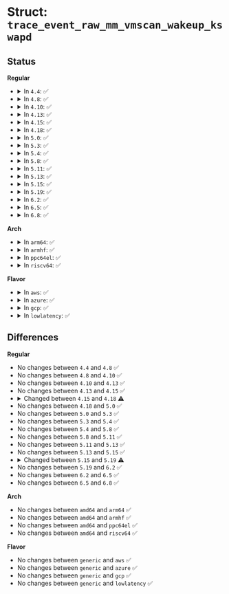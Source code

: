# Struct: <code>trace_event_raw_mm_vmscan_wakeup_kswapd</code>

## Status
<b>Regular</b>
<ul>
<li>
<details>
<summary>In <code>4.4</code>: ✅</summary>

```c
struct trace_event_raw_mm_vmscan_wakeup_kswapd {
    struct trace_entry ent;
    int nid;
    int zid;
    int order;
    char __data[0];
};
```
</details>
</li>
<li>
<details>
<summary>In <code>4.8</code>: ✅</summary>

```c
struct trace_event_raw_mm_vmscan_wakeup_kswapd {
    struct trace_entry ent;
    int nid;
    int zid;
    int order;
    char __data[0];
};
```
</details>
</li>
<li>
<details>
<summary>In <code>4.10</code>: ✅</summary>

```c
struct trace_event_raw_mm_vmscan_wakeup_kswapd {
    struct trace_entry ent;
    int nid;
    int zid;
    int order;
    char __data[0];
};
```
</details>
</li>
<li>
<details>
<summary>In <code>4.13</code>: ✅</summary>

```c
struct trace_event_raw_mm_vmscan_wakeup_kswapd {
    struct trace_entry ent;
    int nid;
    int zid;
    int order;
    char __data[0];
};
```
</details>
</li>
<li>
<details>
<summary>In <code>4.15</code>: ✅</summary>

```c
struct trace_event_raw_mm_vmscan_wakeup_kswapd {
    struct trace_entry ent;
    int nid;
    int zid;
    int order;
    char __data[0];
};
```
</details>
</li>
<li>
<details>
<summary>In <code>4.18</code>: ✅</summary>

```c
struct trace_event_raw_mm_vmscan_wakeup_kswapd {
    struct trace_entry ent;
    int nid;
    int zid;
    int order;
    gfp_t gfp_flags;
    char __data[0];
};
```
</details>
</li>
<li>
<details>
<summary>In <code>5.0</code>: ✅</summary>

```c
struct trace_event_raw_mm_vmscan_wakeup_kswapd {
    struct trace_entry ent;
    int nid;
    int zid;
    int order;
    gfp_t gfp_flags;
    char __data[0];
};
```
</details>
</li>
<li>
<details>
<summary>In <code>5.3</code>: ✅</summary>

```c
struct trace_event_raw_mm_vmscan_wakeup_kswapd {
    struct trace_entry ent;
    int nid;
    int zid;
    int order;
    gfp_t gfp_flags;
    char __data[0];
};
```
</details>
</li>
<li>
<details>
<summary>In <code>5.4</code>: ✅</summary>

```c
struct trace_event_raw_mm_vmscan_wakeup_kswapd {
    struct trace_entry ent;
    int nid;
    int zid;
    int order;
    gfp_t gfp_flags;
    char __data[0];
};
```
</details>
</li>
<li>
<details>
<summary>In <code>5.8</code>: ✅</summary>

```c
struct trace_event_raw_mm_vmscan_wakeup_kswapd {
    struct trace_entry ent;
    int nid;
    int zid;
    int order;
    gfp_t gfp_flags;
    char __data[0];
};
```
</details>
</li>
<li>
<details>
<summary>In <code>5.11</code>: ✅</summary>

```c
struct trace_event_raw_mm_vmscan_wakeup_kswapd {
    struct trace_entry ent;
    int nid;
    int zid;
    int order;
    gfp_t gfp_flags;
    char __data[0];
};
```
</details>
</li>
<li>
<details>
<summary>In <code>5.13</code>: ✅</summary>

```c
struct trace_event_raw_mm_vmscan_wakeup_kswapd {
    struct trace_entry ent;
    int nid;
    int zid;
    int order;
    gfp_t gfp_flags;
    char __data[0];
};
```
</details>
</li>
<li>
<details>
<summary>In <code>5.15</code>: ✅</summary>

```c
struct trace_event_raw_mm_vmscan_wakeup_kswapd {
    struct trace_entry ent;
    int nid;
    int zid;
    int order;
    gfp_t gfp_flags;
    char __data[0];
};
```
</details>
</li>
<li>
<details>
<summary>In <code>5.19</code>: ✅</summary>

```c
struct trace_event_raw_mm_vmscan_wakeup_kswapd {
    struct trace_entry ent;
    int nid;
    int zid;
    int order;
    long unsigned int gfp_flags;
    char __data[0];
};
```
</details>
</li>
<li>
<details>
<summary>In <code>6.2</code>: ✅</summary>

```c
struct trace_event_raw_mm_vmscan_wakeup_kswapd {
    struct trace_entry ent;
    int nid;
    int zid;
    int order;
    long unsigned int gfp_flags;
    char __data[0];
};
```
</details>
</li>
<li>
<details>
<summary>In <code>6.5</code>: ✅</summary>

```c
struct trace_event_raw_mm_vmscan_wakeup_kswapd {
    struct trace_entry ent;
    int nid;
    int zid;
    int order;
    long unsigned int gfp_flags;
    char __data[0];
};
```
</details>
</li>
<li>
<details>
<summary>In <code>6.8</code>: ✅</summary>

```c
struct trace_event_raw_mm_vmscan_wakeup_kswapd {
    struct trace_entry ent;
    int nid;
    int zid;
    int order;
    long unsigned int gfp_flags;
    char __data[0];
};
```
</details>
</li>
</ul>
<b>Arch</b>
<ul>
<li>
<details>
<summary>In <code>arm64</code>: ✅</summary>

```c
struct trace_event_raw_mm_vmscan_wakeup_kswapd {
    struct trace_entry ent;
    int nid;
    int zid;
    int order;
    gfp_t gfp_flags;
    char __data[0];
};
```
</details>
</li>
<li>
<details>
<summary>In <code>armhf</code>: ✅</summary>

```c
struct trace_event_raw_mm_vmscan_wakeup_kswapd {
    struct trace_entry ent;
    int nid;
    int zid;
    int order;
    gfp_t gfp_flags;
    char __data[0];
};
```
</details>
</li>
<li>
<details>
<summary>In <code>ppc64el</code>: ✅</summary>

```c
struct trace_event_raw_mm_vmscan_wakeup_kswapd {
    struct trace_entry ent;
    int nid;
    int zid;
    int order;
    gfp_t gfp_flags;
    char __data[0];
};
```
</details>
</li>
<li>
<details>
<summary>In <code>riscv64</code>: ✅</summary>

```c
struct trace_event_raw_mm_vmscan_wakeup_kswapd {
    struct trace_entry ent;
    int nid;
    int zid;
    int order;
    gfp_t gfp_flags;
    char __data[0];
};
```
</details>
</li>
</ul>
<b>Flavor</b>
<ul>
<li>
<details>
<summary>In <code>aws</code>: ✅</summary>

```c
struct trace_event_raw_mm_vmscan_wakeup_kswapd {
    struct trace_entry ent;
    int nid;
    int zid;
    int order;
    gfp_t gfp_flags;
    char __data[0];
};
```
</details>
</li>
<li>
<details>
<summary>In <code>azure</code>: ✅</summary>

```c
struct trace_event_raw_mm_vmscan_wakeup_kswapd {
    struct trace_entry ent;
    int nid;
    int zid;
    int order;
    gfp_t gfp_flags;
    char __data[0];
};
```
</details>
</li>
<li>
<details>
<summary>In <code>gcp</code>: ✅</summary>

```c
struct trace_event_raw_mm_vmscan_wakeup_kswapd {
    struct trace_entry ent;
    int nid;
    int zid;
    int order;
    gfp_t gfp_flags;
    char __data[0];
};
```
</details>
</li>
<li>
<details>
<summary>In <code>lowlatency</code>: ✅</summary>

```c
struct trace_event_raw_mm_vmscan_wakeup_kswapd {
    struct trace_entry ent;
    int nid;
    int zid;
    int order;
    gfp_t gfp_flags;
    char __data[0];
};
```
</details>
</li>
</ul>

## Differences
<b>Regular</b>
<ul>
<li>
No changes between <code>4.4</code> and <code>4.8</code> ✅
</li>
<li>
No changes between <code>4.8</code> and <code>4.10</code> ✅
</li>
<li>
No changes between <code>4.10</code> and <code>4.13</code> ✅
</li>
<li>
No changes between <code>4.13</code> and <code>4.15</code> ✅
</li>
<li>
<details>
<summary>Changed between <code>4.15</code> and <code>4.18</code> ⚠️</summary>
<ul>
<li>
<b>Field added. </b>
<code>gfp_t gfp_flags</code>
</li>
</ul>
</details>
</li>
<li>
No changes between <code>4.18</code> and <code>5.0</code> ✅
</li>
<li>
No changes between <code>5.0</code> and <code>5.3</code> ✅
</li>
<li>
No changes between <code>5.3</code> and <code>5.4</code> ✅
</li>
<li>
No changes between <code>5.4</code> and <code>5.8</code> ✅
</li>
<li>
No changes between <code>5.8</code> and <code>5.11</code> ✅
</li>
<li>
No changes between <code>5.11</code> and <code>5.13</code> ✅
</li>
<li>
No changes between <code>5.13</code> and <code>5.15</code> ✅
</li>
<li>
<details>
<summary>Changed between <code>5.15</code> and <code>5.19</code> ⚠️</summary>
<ul>
<li>
<b>Field type changed. </b>
<code>gfp_t gfp_flags</code> ➡️ <code>long unsigned int gfp_flags</code>
</li>
</ul>
</details>
</li>
<li>
No changes between <code>5.19</code> and <code>6.2</code> ✅
</li>
<li>
No changes between <code>6.2</code> and <code>6.5</code> ✅
</li>
<li>
No changes between <code>6.5</code> and <code>6.8</code> ✅
</li>
</ul>
<b>Arch</b>
<ul>
<li>
No changes between <code>amd64</code> and <code>arm64</code> ✅
</li>
<li>
No changes between <code>amd64</code> and <code>armhf</code> ✅
</li>
<li>
No changes between <code>amd64</code> and <code>ppc64el</code> ✅
</li>
<li>
No changes between <code>amd64</code> and <code>riscv64</code> ✅
</li>
</ul>
<b>Flavor</b>
<ul>
<li>
No changes between <code>generic</code> and <code>aws</code> ✅
</li>
<li>
No changes between <code>generic</code> and <code>azure</code> ✅
</li>
<li>
No changes between <code>generic</code> and <code>gcp</code> ✅
</li>
<li>
No changes between <code>generic</code> and <code>lowlatency</code> ✅
</li>
</ul>
